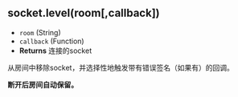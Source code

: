 ## socket.level(room[,callback])

- `room` (String)
- `callback` (Function)
- **Returns** 连接的socket

从房间中移除socket，并选择性地触发带有错误签名（如果有）的回调。

**断开后房间自动保留。**